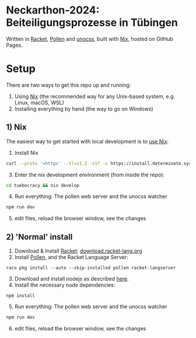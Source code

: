 # Neckarthon-2024: Beiteiligungsprozesse in Tübingen

Written in [Racket](https://racket-lang.org), [Pollen](https://pollenpub.com) and [unocss](https://unocss.dev), built with [Nix](https://nixos.org), hosted on GitHub Pages.

# Setup

There are two ways to get this repo up and running: 
1. Using [Nix](https://nixos.org) (the recommended way for any Unix-based system, e.g. Linux, macOS, WSL)
2. Installing everything by hand (the way to go on Windows)

## 1) Nix
The easiest way to get started with local development is to [use Nix](https://zero-to-nix.com/start/install):

1. Install Nix
```bash
curl --proto '=https' --tlsv1.2 -sSf -L https://install.determinate.systems/nix | sh -s -- install
```
3. Enter the nix development environment (from inside the repo):
```bash
cd tuebocracy && nix develop
```
4. Run everything: The pollen web server and the unocss watcher 
```bash
npm run dev
```
5. edit files, reload the browser window, see the changes

## 2) 'Normal' install

1. Download & Install [Racket](https://racket-lang.org): [download.racket-lang.org](https://download.racket-lang.org)
2. Install [Pollen](https://pollenpub.com), and the Racket Language Server:
```shell
raco pkg install --auto --skip-installed pollen racket-langserver
```
3. Download and install nodejs as described [here](https://nodejs.org/en/download/package-manager).
4. Install the necessary node dependencies:
```shell
npm install
```
5. Run everything: The pollen web server and the unocss watcher 
```bash
npm run dev
```
6. edit files, reload the browser window, see the changes
